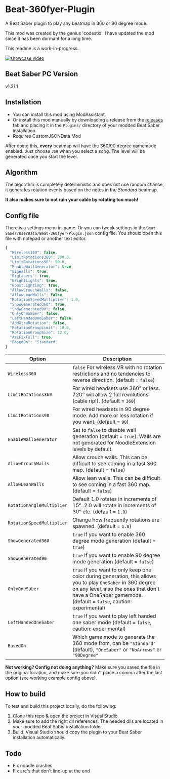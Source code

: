 # Beat-360fyer-Plugin
A Beat Saber plugin to play any beatmap in 360 or 90 degree mode. 

This mod was created by the genius 'codestix'. I have updated the mod since it has been dormant for a long time.

This readme is a work-in-progress.

[![showcase video](https://github.com/CodeStix/Beat-360fyer-Plugin/raw/master/preview.gif)](https://www.youtube.com/watch?v=xUDdStGQwq0)
## Beat Saber PC Version
v1.31.1

## Installation

- You can install this mod using ModAssistant.
- Or install this mod manually by downloading a release from the [releases](https://github.com/CodeStix/Beat-360fyer-Plugin/releases) tab and placing it in the `Plugins/` directory of your modded Beat Saber installation.
- Requires CustomJSONData Mod

After doing this, **every** beatmap will have the 360/90 degree gamemode enabled. Just choose `360` when you select a song. The level will be generated once you start the level.

## Algorithm

The algorithm is completely deterministic and does not use random chance, it generates rotation events based on the notes in the *Standard* beatmap. 

**It also makes sure to not ruin your cable by rotating too much!** 

## Config file

There is a settings menu in-game. Or you can tweak settings in the `Beat Saber/UserData/Beat-360fyer-Plugin.json` config file. You should open this file with notepad or another text editor.

```js
{
  "Wireless360": false,
  "LimitRotations360": 360.0,
  "LimitRotations90": 90.0,
  "EnableWallGenerator": true,
  "BigWalls": true,
  "BigLasers": true,
  "BrightLights": true,
  "BoostLighting": true,
  "AllowCrouchWalls": false,
  "AllowLeanWalls": false,
  "RotationSpeedMultiplier": 1.0,
  "ShowGenerated360": true,
  "ShowGenerated90": false,
  "OnlyOneSaber": false,
  "LeftHandedOneSaber": false,
  "AddXtraRotation": false,
  "RotationGroupLimit": 10.0,
  "RotationGroupSize": 12.0,
  "ArcFixFull": true,
  "BasedOn": "Standard"
}
```
|Option|Description|
|---|---|
|`Wireless360`| `false` For wireless VR with no rotation restrictions and no tendencies to reverse direction. (default = `false`)|
|`LimitRotations360`| For wired headsets use 360° or less. 720° will allow 2 full revolutions (cable rip!). (default = `360`)|
|`LimitRotations90`| For wired headsets in 90 degree mode. Add more or less rotation if you want. (default = `90`)|
|`EnableWallGenerator`| Set to `false` to disable wall generation (default = `true`). Walls are not generated for NoodleExtension levels by default.|
|`AllowCrouchWalls`| Allow crouch walls. This can be difficult to see coming in a fast 360 map. (default = `false`)|
|`AllowLeanWalls`| Allow lean walls. This can be difficult to see coming in a fast 360 map. (default = `false`)|
|`RotationAngleMultiplier`| Default 1.0 rotates in increments of 15°. 2.0 will rotate in increments of 30° etc. (default = `1.0`)|
|`RotationSpeedMultiplier`| Change how frequently rotations are spawned. (default = `1.0`)|
|`ShowGenerated360`| `true` If you want to enable 360 degree mode generation (default = `true`)|
|`ShowGenerated90`| `true` If you want to enable 90 degree mode generation (default = `false`)|
|`OnlyOneSaber`|`true` If you want to only keep one color during generation, this allows you to play `OneSaber` in 360 degree on any level, also the ones that don't have a OneSaber gamemode. (default = `false`, caution: experimental)|
|`LeftHandedOneSaber`|`true` If you want to play left handed one saber mode (default = `false`, caution: experimental)|
|`BasedOn`|Which game mode to generate the 360 mode from, can be `"Standard"` (default), `"OneSaber"` or `"NoArrows"` or  `"90Degree"`|

**Not working? Config not doing anything?** Make sure you saved the file in the original location, and make sure you didn't place a comma after the last option (see working example config above).


## How to build

To test and build this project locally, do the following:
1. Clone this repo & open the project in Visual Studio
2. Make sure to add the right dll references. The needed dlls are located in your modded Beat Saber installation folder.
3. Build. Visual Studio should copy the plugin to your Beat Saber installation automatically.

## Todo

- Fix noodle crashes
- Fix arc's that don't line-up at the end
